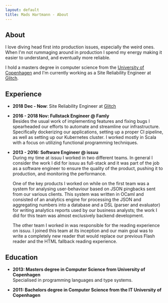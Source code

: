 ```yaml
---
layout: default
title: Mads Hartmann - About
---
```


## About

I love diving head first into production issues, especially the weird ones. When I'm not rummaging around in production I spend my energy making it easier to understand, and eventually more reliable.

I hold a masters degree in computer science from the [University of Copenhagen][diku] and I'm currently working as a Site Reliability Engineer at [Glitch].

## Experience

- **2018 Dec - Now**: Site Reliability Engineer at [Glitch]

- **2016 - 2018 Nov: Fullstack Engineer @ Famly**  
  Besides the usual work of implementing features and fixing bugs I spearheaded our efforts to automate and streamline our infrastructure. Specifically dockerizing our applications, setting up a proper CI pipeline, as well as setting up our Kubernetes cluster. I worked mostly in Scala with a focus on utilizing functional programming techniques.

- **2013 - 2016: Software Engineer @ issuu**  
  During my time at issuu I worked in two different teams. In general I consider the work I did for issuu as full-stack and it was part of the job as a software engineer to ensure the quality of the product, pushing it to production, and monitoring the performance.

  One of the key products I worked on while on the first team was a system for analysing user-behaviour based on JSON pingbacks sent from our various clients. This system was written in OCaml and consisted of an analytics engine for processing the JSON and aggregating numbers into a database and a DSL (parser and evaluator) for writing analytics reports used by our business analysts; the work I did for this team was almost exclusively backend development.

  The other team I worked in was responsible for the reading experience on issuu. I joined this team at its inception and our main goal was to write a completely new reader that would replace our previous Flash reader and the HTML fallback reading experience.

## Education

- **2013: Masters degree in Computer Science from University of Copenhagen** <br />
  Specialised in programming languages and type systems.

- **2011: Bachelors degree in Computer Science from the IT University of Copenhagen**

[diku]: http://www.diku.dk/english/
[Glitch]: https://glitch.com
